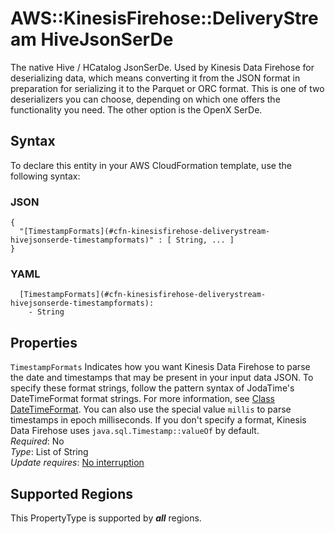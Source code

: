 # AWS::KinesisFirehose::DeliveryStream HiveJsonSerDe<a name="aws-properties-kinesisfirehose-deliverystream-hivejsonserde"></a>

The native Hive / HCatalog JsonSerDe\. Used by Kinesis Data Firehose for deserializing data, which means converting it from the JSON format in preparation for serializing it to the Parquet or ORC format\. This is one of two deserializers you can choose, depending on which one offers the functionality you need\. The other option is the OpenX SerDe\.

## Syntax<a name="aws-properties-kinesisfirehose-deliverystream-hivejsonserde-syntax"></a>

To declare this entity in your AWS CloudFormation template, use the following syntax:

### JSON<a name="aws-properties-kinesisfirehose-deliverystream-hivejsonserde-syntax.json"></a>

```
{
  "[TimestampFormats](#cfn-kinesisfirehose-deliverystream-hivejsonserde-timestampformats)" : [ String, ... ]
}
```

### YAML<a name="aws-properties-kinesisfirehose-deliverystream-hivejsonserde-syntax.yaml"></a>

```
  [TimestampFormats](#cfn-kinesisfirehose-deliverystream-hivejsonserde-timestampformats): 
    - String
```

## Properties<a name="aws-properties-kinesisfirehose-deliverystream-hivejsonserde-properties"></a>

`TimestampFormats`  <a name="cfn-kinesisfirehose-deliverystream-hivejsonserde-timestampformats"></a>
Indicates how you want Kinesis Data Firehose to parse the date and timestamps that may be present in your input data JSON\. To specify these format strings, follow the pattern syntax of JodaTime's DateTimeFormat format strings\. For more information, see [Class DateTimeFormat](https://www.joda.org/joda-time/apidocs/org/joda/time/format/DateTimeFormat.html)\. You can also use the special value `millis` to parse timestamps in epoch milliseconds\. If you don't specify a format, Kinesis Data Firehose uses `java.sql.Timestamp::valueOf` by default\.  
*Required*: No  
*Type*: List of String  
*Update requires*: [No interruption](https://docs.aws.amazon.com/AWSCloudFormation/latest/UserGuide/using-cfn-updating-stacks-update-behaviors.html#update-no-interrupt)

## Supported Regions

This PropertyType is supported by ***all*** regions.